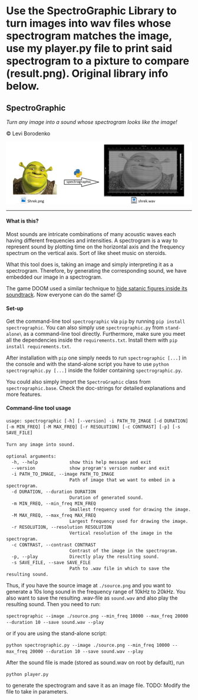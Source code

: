 # Use the SpectroGraphic Library to turn images into wav files whose spectrogram matches the image, use my player.py file to print said spectrogram to a pixture to compare (result.png). Original library info below.

## SpectroGraphic
_Turn any image into a sound whose spectrogram looks like the image!_

&copy; Levi Borodenko

![result](banner.png)

<hr>

#### What is this?

Most sounds are intricate combinations of many acoustic waves each having different frequencies and intensities. A spectrogram is a way to represent sound by plotting time on the horizontal axis and the frequency spectrum on the vertical axis. Sort of like sheet music on steroids.

What this tool does is, taking an image and simply interpreting it as a spectrogram. Therefore, by generating the corresponding sound, we have embedded our image in a spectrogram.

The game DOOM used a similar technique to [hide satanic figures inside its soundtrack](https://www.theverge.com/2016/5/31/11825606/doom-2016-soundtrack-satan-666-inverted-pentagram). Now everyone can do the same! 😊

#### Set-up

Get the command-line tool `spectrographic` via `pip` by running `pip install spectrographic`. You can also simply use `spectrographic.py` from `stand-alone\` as a command-line tool directly.
Furthermore, make sure you meet all the dependencies inside the `requirements.txt`. Install them with `pip install requirements.txt`.

After installation with `pip` one simply needs to run `spectrographic [...]` in the console and with the stand-alone script you have to use `python spectrographic.py [...]` inside the folder containing `spectrographic.py`.

You could also simply import the `SpectroGraphic` class from `spectrographic.base`. Check the doc-strings for detailed explanations and more features.

#### Command-line tool usage
```
usage: spectrographic [-h] [--version] -i PATH_TO_IMAGE [-d DURATION] [-m MIN_FREQ] [-M MAX_FREQ] [-r RESOLUTION] [-c CONTRAST] [-p] [-s SAVE_FILE]

Turn any image into sound.

optional arguments:
  -h, --help            show this help message and exit
  --version             show program's version number and exit
  -i PATH_TO_IMAGE, --image PATH_TO_IMAGE
                        Path of image that we want to embed in a spectrogram.
  -d DURATION, --duration DURATION
                        Duration of generated sound.
  -m MIN_FREQ, --min_freq MIN_FREQ
                        Smallest frequency used for drawing the image.
  -M MAX_FREQ, --max_freq MAX_FREQ
                        Largest frequency used for drawing the image.
  -r RESOLUTION, --resolution RESOLUTION
                        Vertical resolution of the image in the spectrogram.
  -c CONTRAST, --contrast CONTRAST
                        Contrast of the image in the spectrogram.
  -p, --play            Directly play the resulting sound.
  -s SAVE_FILE, --save SAVE_FILE
                        Path to .wav file in which to save the resulting sound.
```
Thus, if you have the source image at `./source.png` and you want to generate a 10s long sound in the frequency range of 10kHz to 20kHz. You also want to save the resulting .wav-file as `sound.wav` and also play the resulting sound. Then you need to run:

`spectrographic --image ./source.png --min_freq 10000 --max_freq 20000 --duration 10 --save sound.wav --play`

or if you are using the stand-alone script:

`python spectrographic.py --image ./source.png --min_freq 10000 --max_freq 20000 --duration 10 --save sound.wav --play`

After the sound file is made (stored as sound.wav on root by default), run

`python player.py`

to generate the spectrogram and save it as an image file. 
TODO: Modify the file to take in parameters.

